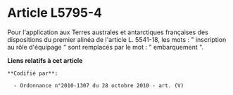 # Article L5795-4

Pour l'application aux Terres australes et antarctiques françaises des dispositions du premier alinéa de l'article L.
5541-18, les mots : " inscription au rôle d'équipage " sont remplacés par le mot : " embarquement ".

**Liens relatifs à cet article**

	**Codifié par**:

	  - Ordonnance n°2010-1307 du 28 octobre 2010 - art. (V)
